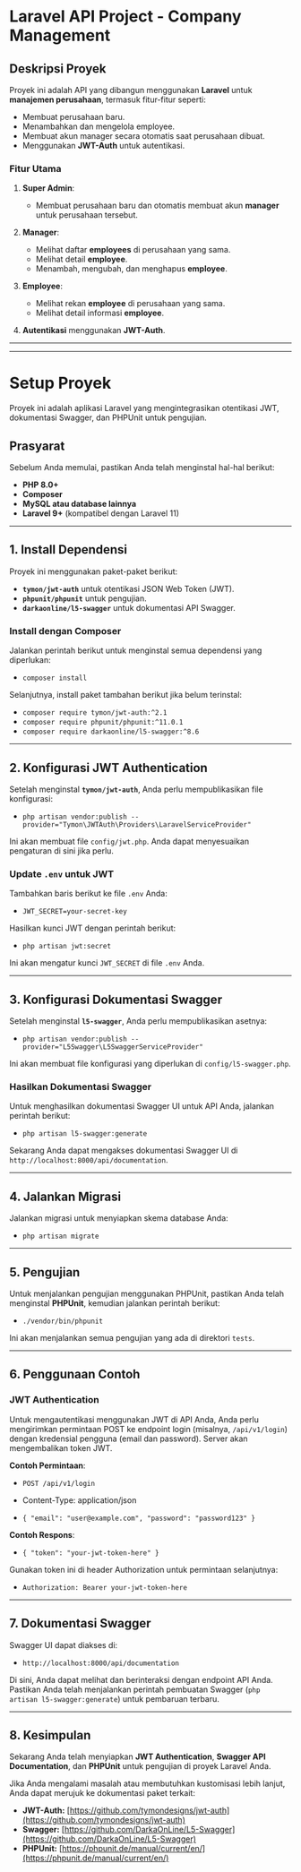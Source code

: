 # Laravel API Project - Company Management

## Deskripsi Proyek

Proyek ini adalah API yang dibangun menggunakan **Laravel** untuk **manajemen perusahaan**, termasuk fitur-fitur seperti:
- Membuat perusahaan baru.
- Menambahkan dan mengelola employee.
- Membuat akun manager secara otomatis saat perusahaan dibuat.
- Menggunakan **JWT-Auth** untuk autentikasi.

### Fitur Utama

1. **Super Admin**:
   - Membuat perusahaan baru dan otomatis membuat akun **manager** untuk perusahaan tersebut.
   
2. **Manager**:
   - Melihat daftar **employees** di perusahaan yang sama.
   - Melihat detail **employee**.
   - Menambah, mengubah, dan menghapus **employee**.
   
3. **Employee**:
   - Melihat rekan **employee** di perusahaan yang sama.
   - Melihat detail informasi **employee**.

4. **Autentikasi** menggunakan **JWT-Auth**.

---



---
# Setup Proyek

Proyek ini adalah aplikasi Laravel yang mengintegrasikan otentikasi JWT, dokumentasi Swagger, dan PHPUnit untuk pengujian.

## Prasyarat

Sebelum Anda memulai, pastikan Anda telah menginstal hal-hal berikut:

- **PHP 8.0+**
- **Composer**
- **MySQL atau database lainnya**
- **Laravel 9+** (kompatibel dengan Laravel 11)

---

## 1. Install Dependensi

Proyek ini menggunakan paket-paket berikut:

- **`tymon/jwt-auth`** untuk otentikasi JSON Web Token (JWT).
- **`phpunit/phpunit`** untuk pengujian.
- **`darkaonline/l5-swagger`** untuk dokumentasi API Swagger.

### Install dengan Composer

Jalankan perintah berikut untuk menginstal semua dependensi yang diperlukan:

- `composer install`

Selanjutnya, install paket tambahan berikut jika belum terinstal:

- `composer require tymon/jwt-auth:^2.1`
- `composer require phpunit/phpunit:^11.0.1`
- `composer require darkaonline/l5-swagger:^8.6`

---

## 2. Konfigurasi JWT Authentication

Setelah menginstal **`tymon/jwt-auth`**, Anda perlu mempublikasikan file konfigurasi:

- `php artisan vendor:publish --provider="Tymon\JWTAuth\Providers\LaravelServiceProvider"`

Ini akan membuat file `config/jwt.php`. Anda dapat menyesuaikan pengaturan di sini jika perlu.

### Update `.env` untuk JWT

Tambahkan baris berikut ke file `.env` Anda:

- `JWT_SECRET=your-secret-key`

Hasilkan kunci JWT dengan perintah berikut:

- `php artisan jwt:secret`

Ini akan mengatur kunci `JWT_SECRET` di file `.env` Anda.

---

## 3. Konfigurasi Dokumentasi Swagger

Setelah menginstal **`l5-swagger`**, Anda perlu mempublikasikan asetnya:

- `php artisan vendor:publish --provider="L5Swagger\L5SwaggerServiceProvider"`

Ini akan membuat file konfigurasi yang diperlukan di `config/l5-swagger.php`.

### Hasilkan Dokumentasi Swagger

Untuk menghasilkan dokumentasi Swagger UI untuk API Anda, jalankan perintah berikut:

- `php artisan l5-swagger:generate`

Sekarang Anda dapat mengakses dokumentasi Swagger UI di `http://localhost:8000/api/documentation`.

---

## 4. Jalankan Migrasi

Jalankan migrasi untuk menyiapkan skema database Anda:

- `php artisan migrate`

---

## 5. Pengujian

Untuk menjalankan pengujian menggunakan PHPUnit, pastikan Anda telah menginstal **PHPUnit**, kemudian jalankan perintah berikut:

- `./vendor/bin/phpunit`

Ini akan menjalankan semua pengujian yang ada di direktori `tests`.

---

## 6. Penggunaan Contoh

### JWT Authentication

Untuk mengautentikasi menggunakan JWT di API Anda, Anda perlu mengirimkan permintaan POST ke endpoint login (misalnya, `/api/v1/login`) dengan kredensial pengguna (email dan password). Server akan mengembalikan token JWT.

**Contoh Permintaan**:

- `POST /api/v1/login`
- Content-Type: application/json

- `{
    "email": "user@example.com",
    "password": "password123"
}`

**Contoh Respons**:

- `{
    "token": "your-jwt-token-here"
}`

Gunakan token ini di header Authorization untuk permintaan selanjutnya:

- `Authorization: Bearer your-jwt-token-here`

---

## 7. Dokumentasi Swagger

Swagger UI dapat diakses di:

- `http://localhost:8000/api/documentation`

Di sini, Anda dapat melihat dan berinteraksi dengan endpoint API Anda. Pastikan Anda telah menjalankan perintah pembuatan Swagger (`php artisan l5-swagger:generate`) untuk pembaruan terbaru.

---

## 8. Kesimpulan

Sekarang Anda telah menyiapkan **JWT Authentication**, **Swagger API Documentation**, dan **PHPUnit** untuk pengujian di proyek Laravel Anda.

Jika Anda mengalami masalah atau membutuhkan kustomisasi lebih lanjut, Anda dapat merujuk ke dokumentasi paket terkait:
- **JWT-Auth:** [https://github.com/tymondesigns/jwt-auth](https://github.com/tymondesigns/jwt-auth)
- **Swagger:** [https://github.com/DarkaOnLine/L5-Swagger](https://github.com/DarkaOnLine/L5-Swagger)
- **PHPUnit:** [https://phpunit.de/manual/current/en/](https://phpunit.de/manual/current/en/)
